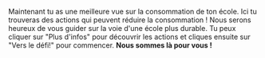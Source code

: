 Maintenant tu as une meilleure vue sur la consommation de ton école. Ici tu trouveras des actions qui peuvent réduire la consommation ! Nous serons heureux de vous guider sur la voie d'une école plus durable. Tu peux cliquer sur "Plus d'infos" pour découvrir les actions et cliques ensuite sur "Vers le défi!" pour commencer. **Nous sommes là pour vous !**
